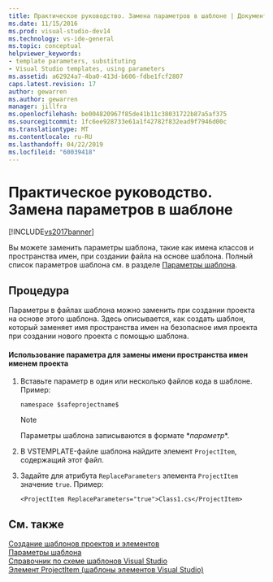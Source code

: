 ```yaml
---
title: Практическое руководство. Замена параметров в шаблоне | Документация Майкрософт
ms.date: 11/15/2016
ms.prod: visual-studio-dev14
ms.technology: vs-ide-general
ms.topic: conceptual
helpviewer_keywords:
- template parameters, substituting
- Visual Studio templates, using parameters
ms.assetid: a62924a7-4ba0-413d-b606-fdbe1fcf2807
caps.latest.revision: 17
author: gewarren
ms.author: gewarren
manager: jillfra
ms.openlocfilehash: be004820967f85de41b11c38031722b87a5af375
ms.sourcegitcommit: 1fc6ee928733e61a1f42782f832ead9f7946d00c
ms.translationtype: MT
ms.contentlocale: ru-RU
ms.lasthandoff: 04/22/2019
ms.locfileid: "60039418"
---
```

# <a name="how-to-substitute-parameters-in-a-template"></a>Практическое руководство. Замена параметров в шаблоне
[!INCLUDE[vs2017banner](../includes/vs2017banner.md)]

Вы можете заменить параметры шаблона, такие как имена классов и пространства имен, при создании файла на основе шаблона. Полный список параметров шаблона см. в разделе [Параметры шаблона](../ide/template-parameters.md).  
  
## <a name="procedure"></a>Процедура  
 Параметры в файлах шаблона можно заменить при создании проекта на основе этого шаблона. Здесь описывается, как создать шаблон, который заменяет имя пространства имен на безопасное имя проекта при создании нового проекта с помощью шаблона.  
  
#### <a name="to-use-a-parameter-to-replace-namespace-name-with-the-project-name"></a>Использование параметра для замены имени пространства имен именем проекта  
  
1. Вставьте параметр в один или несколько файлов кода в шаблоне. Пример:  
  
    ```  
    namespace $safeprojectname$  
    ```  
  
    > [!NOTE]
    >  Параметры шаблона записываются в формате $*параметр*$.  
  
2. В VSTEMPLATE-файле шаблона найдите элемент `ProjectItem`, содержащий этот файл.  
  
3. Задайте для атрибута `ReplaceParameters` элемента `ProjectItem` значение `true`. Пример:  
  
    ```  
    <ProjectItem ReplaceParameters="true">Class1.cs</ProjectItem>  
    ```  
  
## <a name="see-also"></a>См. также  
 [Создание шаблонов проектов и элементов](../ide/creating-project-and-item-templates.md)   
 [Параметры шаблона](../ide/template-parameters.md)   
 [Справочник по схеме шаблонов Visual Studio](../extensibility/visual-studio-template-schema-reference.md)   
 [Элемент ProjectItem (шаблоны элементов Visual Studio)](../extensibility/projectitem-element-visual-studio-item-templates.md)
